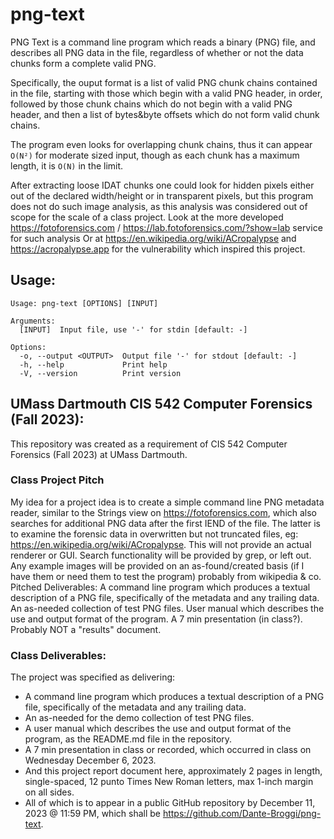 # png-text

PNG Text is a command line program which reads a binary (PNG) file,
and describes all PNG data in the file, regardless of whether or not
the data chunks form a complete valid PNG.

Specifically, the ouput format is a list of valid PNG chunk chains contained in 
the file, starting with those which begin with a valid PNG header, in order,
followed by those chunk chains which do not begin with a valid PNG header,
and then a list of bytes&byte offsets which do not form valid chunk chains.

The program even looks for overlapping chunk chains,
thus it can appear `O(N²)` for moderate sized input,
though as each chunk has a maximum length,
it is `O(N)` in the limit.

After extracting loose IDAT chunks one could look for hidden pixels
either out of the declared width/height or in transparent pixels,
but this program does not do such image analysis, as this analysis was considered out of scope for the scale of a class project.
Look at the more developed <https://fotoforensics.com> / <https://lab.fotoforensics.com/?show=lab> service for such analysis 
Or at <https://en.wikipedia.org/wiki/ACropalypse> and <https://acropalypse.app> for the vulnerability which inspired this project. 


## Usage:
```out
Usage: png-text [OPTIONS] [INPUT]

Arguments:
  [INPUT]  Input file, use '-' for stdin [default: -]

Options:
  -o, --output <OUTPUT>  Output file '-' for stdout [default: -]
  -h, --help             Print help
  -V, --version          Print version
  ```

## UMass Dartmouth CIS 542 Computer Forensics (Fall 2023):
This repository was created as a requirement of CIS 542 Computer Forensics (Fall 2023) at UMass Dartmouth.
### Class Project Pitch
My idea for a project idea is to create a simple command line PNG metadata reader, similar to the Strings view on <https://fotoforensics.com>, which also searches for additional PNG data after the first IEND of the file.
The latter is to examine the forensic data in overwritten but not truncated files, eg: <https://en.wikipedia.org/wiki/ACropalypse>.
This will not provide an actual renderer or GUI.
Search functionality will be provided by grep, or left out.
Any example images will be provided on an as-found/created basis (if I have them or need them to test the program) probably from wikipedia & co.
Pitched Deliverables:
A command line program which produces a textual description of a PNG file, specifically of the metadata and any trailing data.
An as-needed collection of test PNG files.
User manual which describes the use and output format of the program.
A 7 min presentation (in class?).
Probably NOT a "results" document.

### Class Deliverables:
The project was specified as delivering: 
- A command line program which produces a textual description of a PNG file, specifically of the metadata and any trailing data.
- An as-needed for the demo collection of test PNG files.
- A user manual which describes the use and output format of the program, as the README.md file in the repository.
- A 7 min presentation in class or recorded, which occurred in class on Wednesday December 6, 2023.
- And this project report document here, approximately 2 pages in length, single-spaced, 12 punto Times New Roman letters, max 1-inch margin on all sides. 
- All of which is to appear in a public GitHub repository by December 11, 2023 @ 11:59 PM, which shall be <https://github.com/Dante-Broggi/png-text>.
